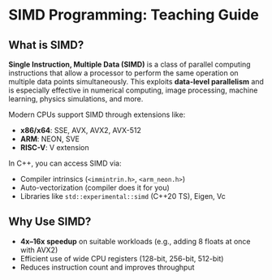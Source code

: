 # SIMD Programming: Teaching Guide

## What is SIMD?

**Single Instruction, Multiple Data (SIMD)** is a class of parallel computing instructions that allow a processor to perform the same operation on multiple data points simultaneously. This exploits **data-level parallelism** and is especially effective in numerical computing, image processing, machine learning, physics simulations, and more.

Modern CPUs support SIMD through extensions like:
- **x86/x64**: SSE, AVX, AVX2, AVX-512
- **ARM**: NEON, SVE
- **RISC-V**: V extension

In C++, you can access SIMD via:
- Compiler intrinsics (`<immintrin.h>`, `<arm_neon.h>`)
- Auto-vectorization (compiler does it for you)
- Libraries like `std::experimental::simd` (C++20 TS), Eigen, Vc

## Why Use SIMD?

- **4x–16x speedup** on suitable workloads (e.g., adding 8 floats at once with AVX2)
- Efficient use of wide CPU registers (128-bit, 256-bit, 512-bit)
- Reduces instruction count and improves throughput
